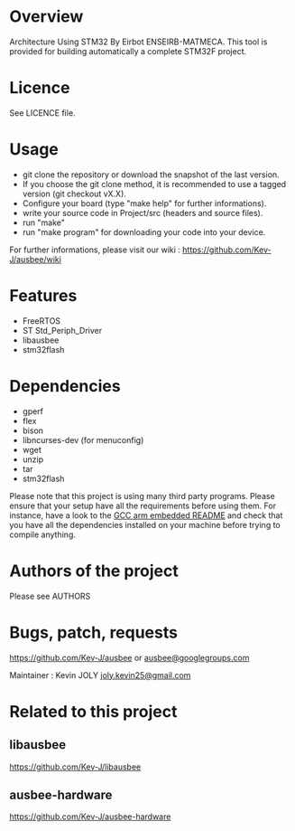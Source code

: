 Overview
============

Architecture Using STM32 By Eirbot ENSEIRB-MATMECA.
This tool is provided for building automatically a complete STM32F project.

Licence
=============

See LICENCE file.

Usage
=============

- git clone the repository or download the snapshot of the last version.
- If you choose the git clone method, it is recommended to use a tagged version (git checkout vX.X).
- Configure your board (type "make help" for further informations).
- write your source code in Project/src (headers and source files).
- run "make"
- run "make program" for downloading your code into your device.

For further informations, please visit our wiki : https://github.com/Kev-J/ausbee/wiki

Features
=============

- FreeRTOS
- ST Std_Periph_Driver
- libausbee
- stm32flash

Dependencies
=============
* gperf
* flex
* bison
* libncurses-dev (for menuconfig)
* wget
* unzip
* tar
* stm32flash

Please note that this project is using many third party programs. Please ensure
that your setup have all the requirements before using them. For instance,
have a look to the [GCC arm embedded README](https://launchpadlibrarian.net/209775724/readme.txt)
and check that you have all the dependencies installed on your machine before
trying to compile anything.

Authors of the project
=============

Please see AUTHORS

Bugs, patch, requests
=============

https://github.com/Kev-J/ausbee
or
<ausbee@googlegroups.com>

Maintainer : Kevin JOLY <joly.kevin25@gmail.com>

Related to this project
=============

libausbee
-------------
https://github.com/Kev-J/libausbee

ausbee-hardware
-------------
https://github.com/Kev-J/ausbee-hardware
